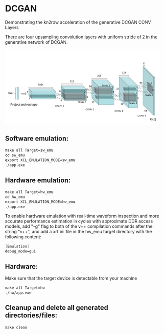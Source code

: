# DCGAN
Demonstrating the kn2row acceleration of the generative DCGAN CONV Layers

There are four upsampling convolution layers with uniform stride of 2 in the generative network of DCGAN.

![Image of generative cnn - dcgan](https://github.com/CatherineMeng/FPFSC-FPGA-Accelerated-Frationally-Strided-Convolution/blob/main/images/dcgan.png)

## Software emulation:
```
make all Target=sw_emu
cd sw_emu
export XCL_EMULATION_MODE=sw_emu
./app.exe
```
## Hardware emulation:
```
make all Target=hw_emu
cd hw_emu
export XCL_EMULATION_MODE=hw_emu
./app.exe
```
To enable hardware emulation with real-time waveform inspection and more accurate performance estimation in cycles with approximate DDR access models, add "-g" flag to both of the v++ compilation commands after the string "v++", and add a xrt.ini file in the hw_emu target directory with the following content:
```
[Emulation]
debug_mode=gui
```
## Hardware:
Make sure that the target device is detectable from your machine
```
make all Target=hw
./hw/app.exe
```

## Cleanup and delete all generated directories/files:
```
make clean
```
